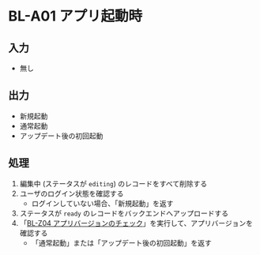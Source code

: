 # BL-A01 アプリ起動時

## 入力

* 無し

## 出力

* 新規起動
* 通常起動
* アップデート後の初回起動

## 処理

1. 編集中 (ステータスが `editing`) のレコードをすべて削除する
2. ユーザのログイン状態を確認する
    * ログインしていない場合、「新規起動」を返す
3. ステータスが `ready` のレコードをバックエンドへアップロードする
4. 「[BL-Z04 アプリバージョンのチェック](./BL-Z04.md)」を実行して、アプリバージョンを確認する
    * 「通常起動」または「アップデート後の初回起動」を返す
